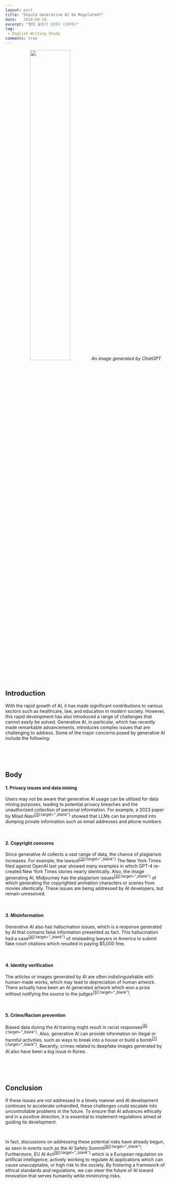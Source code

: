 ```yaml
---
layout: post
title: "Should Generative AI be Regulated?"
date:   2024-09-19
excerpt: "영어 글쓰기 스터디 (1주차)"
tag: 
 - English Writing Study
comments: true
---
```


<p align="center">
  <img src="{{site.baseurl}}/assets/img/Should-Generative-AI-be-Regulated/Image.webp" style="width: 50%"/>
  <em>An image generated by ChatGPT</em>
</p>

<br>

## Introduction

With the rapid growth of AI, it has made significant contributions to various sectors such as healthcare, law, and education in modern society. However, this rapid development has also introduced a range of challenges that cannot easily be solved. Generative AI, in particular, which has recently made remarkable advancements, introduces complex issues that are challenging to address. Some of the major concerns posed by generative AI include the following:

<br>
<br>
<br>

## Body

#### 1. Privacy issues and data mining

Users may not be aware that generative AI usage can be utilized for data mining purposes, leading to potential privacy breaches and the unauthorized collection of personal information. For example, a 2023 paper by Milad Nasr<sup>[[1]](https://arxiv.org/abs/2311.17035){:target="_blank"}</sup> showed that LLMs can be prompted into dumping private information such as email addresses and phone numbers.

<br>

#### 2. Copyright concerns

Since generative AI collects a vast range of data, the chance of plagiarism increases. For example, the lawsuit<sup>[[2]](https://nytco-assets.nytimes.com/2023/12/NYT_Complaint_Dec2023.pdf){:target="_blank"}</sup> The New York Times filed against OpenAI last year showed many examples in which GPT-4 re-created New York Times stories nearly identically. Also, the image generating AI, Midjourney has the plagiarism issues<sup>[[3]](https://spectrum.ieee.org/midjourney-copyright){:target="_blank"}</sup> of which generating the copyrighted animation characters or scenes from movies identically. These issues are being addressed by AI developers, but remain unresolved.

<br>

#### 3. Misinformation

Generative AI also has hallucination issues, which is a response generated by AI that contains false information presented as fact. This hallucination had a case<sup>[[4]](https://www.theguardian.com/technology/2023/jun/23/two-us-lawyers-fined-submitting-fake-court-citations-chatgpt){:target="_blank"}</sup> of misleading lawyers in America to submit fake court citations which resulted in paying $5,000 fine.

<br>

#### 4. Identity verification

The articles or images generated by AI are often indistinguishable with human-made works, which may lead to depreciation of human artwork. There actually have been an AI generated artwork which won a prize without notifying the source to the judges<sup>[[5]](https://www.nytimes.com/2022/09/02/technology/ai-artificial-intelligence-artists.html){:target="_blank"}</sup>.

<br>

#### 5. Crime/Racism prevention

Biased data during the AI training might result in racist responses<sup>[[6]](https://www.theguardian.com/technology/2024/mar/16/ai-racism-chatgpt-gemini-bias){:target="_blank"}</sup>. Also, generative AI can provide information on illegal or harmful activities, such as ways to break into a house or build a bomb<sup>[[7]](https://reason.com/2024/05/11/the-night-i-asked-chatgpt-how-to-build-a-bomb/){:target="_blank"}</sup>. Recently, crimes related to deepfake images generated by AI also have been a big issue in Korea.

<br>
<br>
<br>

## Conclusion

If these issues are not addressed in a timely manner and AI development continues to accelerate unhandled, these challenges could escalate into uncontrollable problems in the future. To ensure that AI advances ethically and in a positive direction, it is essential to implement regulations aimed at guiding its development.

<br>

In fact, discussions on addressing these potential risks have already begun, as seen in events such as the AI Safety Summit<sup>[[8]](https://www.aisafetysummit.gov.uk/){:target="_blank"}</sup>. Furthermore, EU AI Act<sup>[[9]](https://artificialintelligenceact.eu/){:target="_blank"}</sup> which is a European regulation on artificial intelligence, actively working to regulate AI applications which can cause unacceptable, or high risk to the society. By fostering a framework of ethical standards and regulations, we can steer the future of AI toward innovation that serves humanity while minimizing risks.

<br>
<br>
<br>